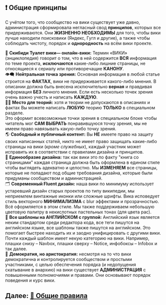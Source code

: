 ## ❗ Общие принципы
С учётом того, что сообщество на вики существует уже давно, администрация сформировала негласный свод **принципов**, которых все придерживаются. Они **ЖИЗНЕННО НЕОБХОДИМЫ** для того, чтобы вики лучше находили поисковики (Яндекс, Гугл и другие), а также чтобы соблюдать чистоту, порядок и **однородность** на всём вики проекте.

📕 **Скибиди Туалет вики— онлайн-вики:** Термин «ВИКИ» (энциклопедия) говорит о том, что в ней содержится **ВСЯ** информация по теме проекта, **исключаются** какие-либо лишние страницы, не относящиеся к сериалу или противоречащие **КАНОНУ**.
<br>
👁‍🗨 **Нейтральная точка зрения:** Основная информация в любой статье строится на **ФАКТАХ**, вики не придерживается какого-либо мнения. В описании должна быть внесена исключительно **верная** и правдивая информация **БЕЗ** личного мнения. Если есть несколько точек зрения очень важно учесть и написать **КАЖДУЮ**.
<br>
🕵️‍♂️ **Место для теорий:** хотя и теории не допускаются в описаниях и фактах Вы можете написать **ЛЮБУЮ** теорию **ТОЛЬКО** в специальном разделе.
<br>
Это оформит всевозможные точки зрения в специальном блоке чтобы читатель мог **САМ ВЫБРАТЬ** понравившуюся точку зрения, мы не имеем право навязывать какую-либо точку зрения.
<br>
🌎 **Свободный и публичный контент:** Вы **НЕ** имеете право на защиту своих написанных статей, никто не имеет право защищать какие-либо страницы на вики (_кроме служебных_), каждый участник может исправить их в соответствии с правилами дизайна и принципов.
<br>
🎨 **Единообразие дизайна:** так как вики это по факту "книга со страницами" каждая страница должна быть оформлена в едином стиле чтобы выглядеть адекватно и целостно. Мы **ИЗМЕНЯЕМ** все страницы, которые не попадают под общие требования дизайна, которые были придуманы сообществом и администрацией.
<br>
🗂 **Современный Fluent дизайн:** наша вики по минимуму использует устаревший дизайн старых проектов по типу википедии, мы неприемлем винтажные иконки или сложные шрифты. Вика исповедует стиль векторного **МИНИМАЛИЗМА** с blur эффектами и прозрачностью. Всё оформляется в этом стиле. Мы также поддерживаем небольшую цветовую палитру в некислотных пастельных тонах (для цвета рас).
<br>
🚩 **Все шаблоны на АНГЛИЙСКОМ с группой:** Английский язык является неким стандартом среди редактора кода, все теги пишутся на английском языке, все шаблоны также пишутся на английском. Это помогает быстрее находить их и заодно унифицировать с другими вики.
<br>
Почти каждый шаблон имеет некую категорию на вики. Например, плашки снизу – Navbox, плашки сверху – Notice, инфобоксы – Infobox и так далее.
<br>
👥 **Демократия, но аристократия:** несмотря на то что вики демократична и контролируется сообществом и простыми участниками, с целью обеспечения порядка (и недопущения скатывание в анархию) на вики существует **АДМИНИСТРАЦИЯ** с повышенными полномочиями и правами.  Они основывают порядок поведения и курс вики.

## Далее: [📃 Общие правила](https://github.com/skibidiwiki/wiki/blob/main/rules/general.md)
